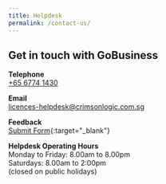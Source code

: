 ```yaml
---
title: Helpdesk
permalink: /contact-us/
---
```


## Get in touch with **GoBusiness**

**Telephone**
<br>[+65 6774 1430](tel:+6567741430)

**Email**
<br>[licences-helpdesk@crimsonlogic.com.sg](mailto:licences-helpdesk@crimsonlogic.com.sg)    

**Feedback**
<br>[Submit Form](https://go.gov.sg/tfei8m){:target="_blank"}    

**Helpdesk Operating Hours**
<br>Monday to Friday: 8.00am to 8.00pm
<br>Saturdays: 8.00am to 2:00pm
<br>(closed on public holidays)
